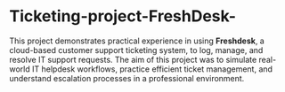 # Ticketing-project-FreshDesk-
This project demonstrates practical experience in using **Freshdesk**, a cloud-based customer support ticketing system, to log, manage, and resolve IT support requests.   The aim of this project was to simulate real-world IT helpdesk workflows, practice efficient ticket management, and understand escalation processes in a professional environment.

